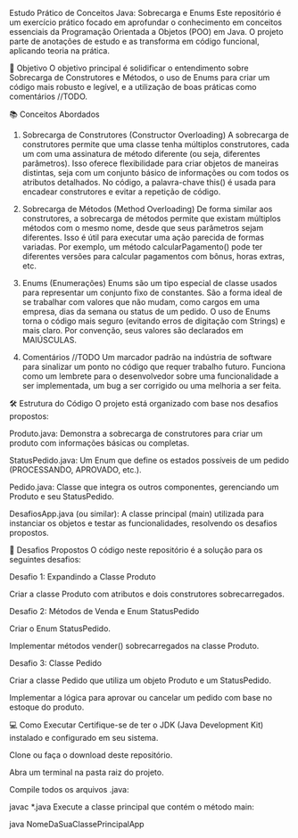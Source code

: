 Estudo Prático de Conceitos Java: Sobrecarga e Enums
Este repositório é um exercício prático focado em aprofundar o conhecimento em conceitos essenciais da Programação Orientada a Objetos (POO) em Java. O projeto parte de anotações de estudo e as transforma em código funcional, aplicando teoria na prática.

🎯 Objetivo
O objetivo principal é solidificar o entendimento sobre Sobrecarga de Construtores e Métodos, o uso de Enums para criar um código mais robusto e legível, e a utilização de boas práticas como comentários //TODO.

📚 Conceitos Abordados
1. Sobrecarga de Construtores (Constructor Overloading)
   A sobrecarga de construtores permite que uma classe tenha múltiplos construtores, cada um com uma assinatura de método diferente (ou seja, diferentes parâmetros). Isso oferece flexibilidade para criar objetos de maneiras distintas, seja com um conjunto básico de informações ou com todos os atributos detalhados. No código, a palavra-chave this() é usada para encadear construtores e evitar a repetição de código.

2. Sobrecarga de Métodos (Method Overloading)
   De forma similar aos construtores, a sobrecarga de métodos permite que existam múltiplos métodos com o mesmo nome, desde que seus parâmetros sejam diferentes. Isso é útil para executar uma ação parecida de formas variadas. Por exemplo, um método calcularPagamento() pode ter diferentes versões para calcular pagamentos com bônus, horas extras, etc.

3. Enums (Enumerações)
   Enums são um tipo especial de classe usados para representar um conjunto fixo de constantes. São a forma ideal de se trabalhar com valores que não mudam, como cargos em uma empresa, dias da semana ou status de um pedido. O uso de Enums torna o código mais seguro (evitando erros de digitação com Strings) e mais claro. Por convenção, seus valores são declarados em MAIÚSCULAS.

4. Comentários //TODO
   Um marcador padrão na indústria de software para sinalizar um ponto no código que requer trabalho futuro. Funciona como um lembrete para o desenvolvedor sobre uma funcionalidade a ser implementada, um bug a ser corrigido ou uma melhoria a ser feita.

🛠️ Estrutura do Código
O projeto está organizado com base nos desafios propostos:

Produto.java: Demonstra a sobrecarga de construtores para criar um produto com informações básicas ou completas.

StatusPedido.java: Um Enum que define os estados possíveis de um pedido (PROCESSANDO, APROVADO, etc.).

Pedido.java: Classe que integra os outros componentes, gerenciando um Produto e seu StatusPedido.

DesafiosApp.java (ou similar): A classe principal (main) utilizada para instanciar os objetos e testar as funcionalidades, resolvendo os desafios propostos.

🚀 Desafios Propostos
O código neste repositório é a solução para os seguintes desafios:

Desafio 1: Expandindo a Classe Produto

Criar a classe Produto com atributos e dois construtores sobrecarregados.

Desafio 2: Métodos de Venda e Enum StatusPedido

Criar o Enum StatusPedido.

Implementar métodos vender() sobrecarregados na classe Produto.

Desafio 3: Classe Pedido

Criar a classe Pedido que utiliza um objeto Produto e um StatusPedido.

Implementar a lógica para aprovar ou cancelar um pedido com base no estoque do produto.

💻 Como Executar
Certifique-se de ter o JDK (Java Development Kit) instalado e configurado em seu sistema.

Clone ou faça o download deste repositório.

Abra um terminal na pasta raiz do projeto.

Compile todos os arquivos .java:



javac *.java
Execute a classe principal que contém o método main:



java NomeDaSuaClassePrincipalApp